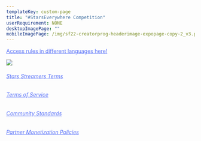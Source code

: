 ```yaml
---
templateKey: custom-page
title: "#StarsEverywhere Competition"
userRequirement: NONE
desktopImagePage: ""
mobileImagePage: /img/sf22-creatorprog-headerimage-expopage-copy-2_v3.png
---
```

<a href="https://www.facebook.com/legal/StarsEverywhereCompetition" target="_blank"  style="color:#5A73F9">Access rules in different languages here!</a>

![](/img/sf22-creatorprog-page-image_v3.png)

###### <a href="https://www.facebook.com/legal/stars_streamer_terms" target="_blank" style="color:#5A73F9">Stars Streamers Terms</a>

###### <a href="https://www.facebook.com/legal/terms" target="_blank" style="color:#5A73F9">Terms of Service</a>

###### <a href="https://transparency.fb.com/policies/community-standards/" target="_blank" style="color:#5A73F9">Community Standards</a>

###### <a href="https://www.facebook.com/business/help/169845596919485?id=2520940424820218" target="_blank" style="color:#5A73F9">Partner Monetization Policies</a>